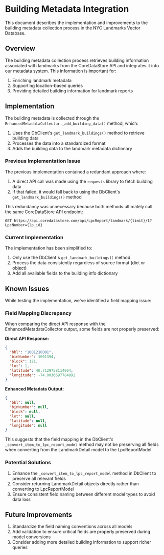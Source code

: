 # Building Metadata Integration

This document describes the implementation and improvements to the building metadata collection process in the NYC Landmarks Vector Database.

## Overview

The building metadata collection process retrieves building information associated with landmarks from the CoreDataStore API and integrates it into our metadata system. This information is important for:

1. Enriching landmark metadata
1. Supporting location-based queries
1. Providing detailed building information for landmark reports

## Implementation

The building metadata is collected through the `EnhancedMetadataCollector._add_building_data()` method, which:

1. Uses the DbClient's `get_landmark_buildings()` method to retrieve building data
1. Processes the data into a standardized format
1. Adds the building data to the landmark metadata dictionary

### Previous Implementation Issue

The previous implementation contained a redundant approach where:

1. A direct API call was made using the `requests` library to fetch building data
1. If that failed, it would fall back to using the DbClient's `get_landmark_buildings()` method

This redundancy was unnecessary because both methods ultimately call the same CoreDataStore API endpoint:

```
GET https://api.coredatastore.com/api/LpcReport/landmark/{limit}/1?LpcNumber={lp_id}
```

### Current Implementation

The implementation has been simplified to:

1. Only use the DbClient's `get_landmark_buildings()` method
1. Process the data consistently regardless of source format (dict or object)
1. Add all available fields to the building info dictionary

## Known Issues

While testing the implementation, we've identified a field mapping issue:

### Field Mapping Discrepancy

When comparing the direct API response with the EnhancedMetadataCollector output, some fields are not properly preserved:

**Direct API Response:**

```json
{
  "bbl": "1001210001",
  "binNumber": 1001394,
  "block": 121,
  "lot": 1,
  "latitude": 40.7129758114064,
  "longitude": -74.0036697784891
}
```

**Enhanced Metadata Output:**

```json
{
  "bbl": null,
  "binNumber": null,
  "block": null,
  "lot": null,
  "latitude": null,
  "longitude": null
}
```

This suggests that the field mapping in the DbClient's `_convert_item_to_lpc_report_model` method may not be preserving all fields when converting from the LandmarkDetail model to the LpcReportModel.

### Potential Solutions

1. Enhance the `_convert_item_to_lpc_report_model` method in DbClient to preserve all relevant fields
1. Consider returning LandmarkDetail objects directly rather than converting to LpcReportModel
1. Ensure consistent field naming between different model types to avoid data loss

## Future Improvements

1. Standardize the field naming conventions across all models
1. Add validation to ensure critical fields are properly preserved during model conversions
1. Consider adding more detailed building information to support richer queries
